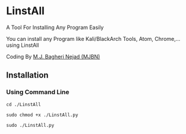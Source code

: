 # LinstAll
A Tool For Installing Any Program Easily

You can install any Program like Kali/BlackArch Tools, Atom, Chrome,... using LinstAll

Coding By <a href="https:mjbn.ir">M.J. Bagheri Nejad (MJBN)</a>

<h2>Installation</h2>
<h3>Using Command Line</h3>

    cd ./LinstAll
    
    sudo chmod +x ./LinstAll.py
    
    sudo ./LinstAll.py
